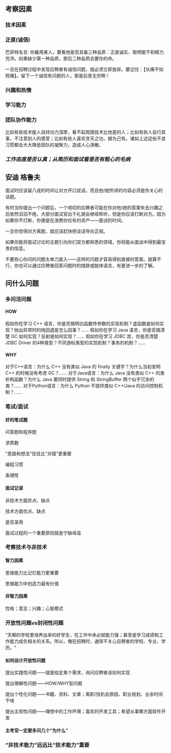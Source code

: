 ## 考察因素

### 技术因素

### 正直(诚信)

巴菲特名言: 你雇用某人，要看他是否具备三种品质：正直诚实、聪明能干和精力充沛。如果缺少第一种品质，那后二种品质会要你的命。

一旦在招聘过程中发现应聘者有诚信问题，就必须立即放弃。要记住：【长痛不如短痛】。留下一个诚信有问题的人，那是后患无穷啊！

### 兴趣和热情

### 学习能力

### 团队协作能力

比如有些技术能人自持功力深厚，看不起周围技术比他差的人；比如有些人自行其事，不注意别人的感受；比如有些人喜欢贪天之功，据为己有。诸如上述这些不良习惯都会大大降低团队的凝聚力，造成人心涣散。

### *工作态度是否认真；从简历和面试看是否有粗心的毛病*

## 安迪 格鲁夫

面试时应该留八成的时间让对方开口说话，而且他/她所讲的内容必须是你关心的话题。

有时当你提出一个问题后，一个唠叨的应聘者可能在你对他/她的答案失去兴趣之后依然滔滔不绝。大部分面试官出于礼貌会继续聆听，但是你应该打断对方。因为如果你不打断，你便是在浪费你仅有的资产——面试的时间。

一旦你觉得对方离题，就应该赶快把谈话导向正规。

如果你能将面试讨论的主题引向你们双方都熟悉的领域，你将能从面谈中得到最宝贵的信息。

不要担心你问的问题太单刀直入——这样的问题才容易得到直接的答案。就算不行，你也可以通过应聘者回答问题时的措辞或肢体语言，有更进一步的了解。

## 问什么问题

### 多问活问题

#### HOW

假如你在学习 C++ 语言，你是否搞明白函数传参数的实现机制？虚函数是如何实现？抛出异常时的栈回退是怎么回事？......
假如你在学习 Java 语言，你是否搞清楚 GC 如何实现？反射是如何实现？......
假如你在学习 JDBC 库，你是否清楚 JDBC Driver 的4种类型？不同游标类型的实现机制？事务的机制？......

#### WHY

对于C++语言：为什么 C++ 没有类似 Java 的 finally 关键字？为什么当初发明 C++ 的时候没有考虑 GC？......
对于Java语言：为什么 Java 没有类似 C++ 的类析构函数？为什么 Java 要同时提供 String 和 StringBuffer 两个似乎冗余的类？......
对于Python语言：为什么 Python 不提供类似 C++/Java 的访问控制机制？......

### 笔试/面试

#### 好的笔试题

问答题和程序题

求质数

"思路和想法"往往比"对错"更重要

编程习惯

条理性

#### 面试记录

非技术方面优点、缺点

技术方面优点、缺点

是否录用

面试过程的一个重要原则就是宁缺毋滥

### 考察技术与非技术

#### 智力因素

思维能力比记忆能力更重要

思维能力中创造力最有价值

#### 非智力因素

性格；意志；兴趣；心智模式

### 开放性问题vs封闭性问题

"天朝的学校里培养出来的好学生，在工作中未必就能力强；甚至是学习成绩和工作能力成负相关的关系。所以，俺在招聘时，通常不关心应聘者的学校、专业、学历。"

#### 如何设计开放性问题

提出实践性问题——就是给定某个需求，询问应聘者该如何实现

提出理解性问题——HOW/WHY型问题

提出个性化问题——书籍、资料、文章；离职/找机会原因、职业规划、业余时间干啥

提出主观性问题——理想中的工作环境；喜欢的开发工具；希望从事哪方面软件开发

#### 主考官一定要多问几个“为什么”

### “非技术能力”远远比“技术能力”重要